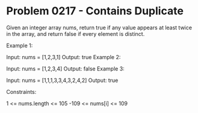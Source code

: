 # Problem 0217 - Contains Duplicate 


Given an integer array nums, return true if any value appears at least twice in the array, and return false if every element is distinct.



Example 1:

Input: nums = [1,2,3,1]
Output: true
Example 2:

Input: nums = [1,2,3,4]
Output: false
Example 3:

Input: nums = [1,1,1,3,3,4,3,2,4,2]
Output: true


Constraints:

1 <= nums.length <= 105
-109 <= nums[i] <= 109
